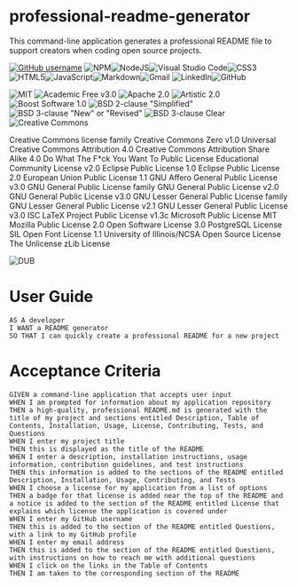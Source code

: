# professional-readme-generator
This command-line application generates a professional README file to support creators when coding open source projects.

[![GitHub username](https://img.shields.io/badge/username-${username}-green?style=for-the-badge)](https://api.github.com/users/${data.username})
![NPM](https://img.shields.io/badge/NPM-%23000000.svg?style=for-the-badge&logo=npm&logoColor=white)![NodeJS](https://img.shields.io/badge/node.js-6DA55F?style=for-the-badge&logo=node.js&logoColor=white)![Visual Studio Code](https://img.shields.io/badge/Visual%20Studio%20Code-0078d7.svg?style=for-the-badge&logo=visual-studio-code&logoColor=white)![CSS3](https://img.shields.io/badge/css3-%231572B6.svg?style=for-the-badge&logo=css3&logoColor=white)![HTML5](https://img.shields.io/badge/html5-%23E34F26.svg?style=for-the-badge&logo=html5&logoColor=white)![JavaScript](https://img.shields.io/badge/javascript-%23323330.svg?style=for-the-badge&logo=javascript&logoColor=%23F7DF1E)![Markdown](https://img.shields.io/badge/markdown-%23000000.svg?style=for-the-badge&logo=markdown&logoColor=white)![Gmail](https://img.shields.io/badge/Gmail-D14836?style=for-the-badge&logo=gmail&logoColor=white)	![LinkedIn](https://img.shields.io/badge/linkedin-%230077B5.svg?style=for-the-badge&logo=linkedin&logoColor=white)![GitHub](https://img.shields.io/badge/github-%23121011.svg?style=for-the-badge&logo=github&logoColor=white)

![MIT](https://img.shields.io/badge/License-MIT-purple?style=for-the-badge)
![Academic Free v3.0](https://img.shields.io/badge/License-Academic_Free_v3.0-purple?style=for-the-badge)
![Apache 2.0](https://img.shields.io/badge/License-Apache_2.0-purple?style=for-the-badge)
![Artistic 2.0](https://img.shields.io/badge/License-Artistic_2.0-purple?style=for-the-badge)
![Boost Software 1.0](https://img.shields.io/badge/License-boost_software_1.0-purple?style=for-the-badge)
![BSD 2-clause "Simplified"](https://img.shields.io/badge/License-BSD_2--clause_"Simplified"-purple?style=for-the-badge)
![BSD 3-clause "New" or "Revised"](https://img.shields.io/badge/License-BSD_3--clause_"New"_or_"Revised"-purple?style=for-the-badge)
![BSD 3-clause Clear](https://img.shields.io/badge/License-BSD_3--clause_clear-purple?style=for-the-badge)
![Creative Commons](https://img.shields.io/badge/License-Creative_Commons-purple?style=for-the-badge)






Creative Commons license family
Creative Commons Zero v1.0 Universal
Creative Commons Attribution 4.0
Creative Commons Attribution Share Alike 4.0
Do What The F*ck You Want To Public License
Educational Community License v2.0
Eclipse Public License 1.0
Eclipse Public License 2.0
European Union Public License 1.1
GNU Affero General Public License v3.0
GNU General Public License family
GNU General Public License v2.0
GNU General Public License v3.0
GNU Lesser General Public License family
GNU Lesser General Public License v2.1
GNU Lesser General Public License v3.0
ISC
LaTeX Project Public License v1.3c
Microsoft Public License
MIT
Mozilla Public License 2.0
Open Software License 3.0
PostgreSQL License
SIL Open Font License 1.1
University of Illinois/NCSA Open Source License
The Unlicense
zLib License


![DUB](https://img.shields.io/dub/l/mit?style=for-the-badge)
# User Guide
```
AS A developer
I WANT a README generator
SO THAT I can quickly create a professional README for a new project
```

# Acceptance Criteria
```
GIVEN a command-line application that accepts user input
WHEN I am prompted for information about my application repository
THEN a high-quality, professional README.md is generated with the title of my project and sections entitled Description, Table of Contents, Installation, Usage, License, Contributing, Tests, and Questions
WHEN I enter my project title
THEN this is displayed as the title of the README
WHEN I enter a description, installation instructions, usage information, contribution guidelines, and test instructions
THEN this information is added to the sections of the README entitled Description, Installation, Usage, Contributing, and Tests
WHEN I choose a license for my application from a list of options
THEN a badge for that license is added near the top of the README and a notice is added to the section of the README entitled License that explains which license the application is covered under
WHEN I enter my GitHub username
THEN this is added to the section of the README entitled Questions, with a link to my GitHub profile
WHEN I enter my email address
THEN this is added to the section of the README entitled Questions, with instructions on how to reach me with additional questions
WHEN I click on the links in the Table of Contents
THEN I am taken to the corresponding section of the README
```


